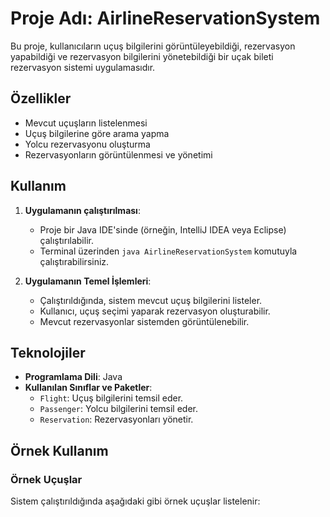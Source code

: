 # Proje Adı: AirlineReservationSystem

Bu proje, kullanıcıların uçuş bilgilerini görüntüleyebildiği, rezervasyon yapabildiği ve rezervasyon bilgilerini yönetebildiği bir uçak bileti rezervasyon sistemi uygulamasıdır.

## Özellikler
- Mevcut uçuşların listelenmesi
- Uçuş bilgilerine göre arama yapma
- Yolcu rezervasyonu oluşturma
- Rezervasyonların görüntülenmesi ve yönetimi

## Kullanım
1. **Uygulamanın çalıştırılması**:
   - Proje bir Java IDE'sinde (örneğin, IntelliJ IDEA veya Eclipse) çalıştırılabilir.
   - Terminal üzerinden `java AirlineReservationSystem` komutuyla çalıştırabilirsiniz.

2. **Uygulamanın Temel İşlemleri**:
   - Çalıştırıldığında, sistem mevcut uçuş bilgilerini listeler.
   - Kullanıcı, uçuş seçimi yaparak rezervasyon oluşturabilir.
   - Mevcut rezervasyonlar sistemden görüntülenebilir.

## Teknolojiler
- **Programlama Dili**: Java
- **Kullanılan Sınıflar ve Paketler**:
  - `Flight`: Uçuş bilgilerini temsil eder.
  - `Passenger`: Yolcu bilgilerini temsil eder.
  - `Reservation`: Rezervasyonları yönetir.

## Örnek Kullanım
### Örnek Uçuşlar
Sistem çalıştırıldığında aşağıdaki gibi örnek uçuşlar listelenir:

